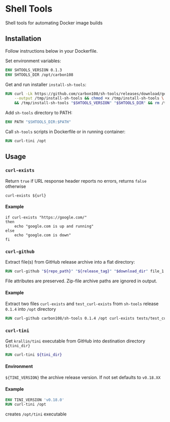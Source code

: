 # Shell Tools

Shell tools for automating Docker image builds

## Installation

Follow instructions below in your Dockerfile.

Set environment variables:

```dockerfile
ENV SHTOOLS_VERSION 0.1.3
ENV SHTOOLS_DIR /opt/carbon108   
```

Get and run installer `install-sh-tools`:

```dockerfile
RUN curl -Lk https://github.com/carbon108/sh-tools/releases/download/get/install-sh-tools \
    --output /tmp/install-sh-tools && chmod +x /tmp/install-sh-tools \
    && /tmp/install-sh-tools "$SHTOOLS_VERSION" "$SHTOOLS_DIR" && rm /tmp/install-sh-tools     
```

Add `sh-tools` directory to PATH:

```dockerfile
ENV PATH "$SHTOOLS_DIR:$PATH"  
```

Call `sh-tools` scripts in Dockerfile or in running container:

```dockerfile
RUN curl-tini /opt 
```

## Usage

### `curl-exists`

Return `true` if URL response header reports no errors, returns `false` otherwise 

```shell script
curl-exists ${url}
```

#### Example

```shell script
if curl-exists "https://google.com/"
then
    echo "google.com is up and running"
else
    echo "google.com is down"
fi
```

### `curl-github`

Extract file(s) from GitHub release archive into a flat directory:

```dockerfile
RUN curl-github "${repo_path}" "${release_tag}" "$download_dir" file_1 file_2...
```
File attributes are preserved. Zip-file archive paths are ignored in output.
     
#### Example

Extract two files `curl-exists` and `test_curl-exists` from `sh-tools` 
release `0.1.4` into `/opt` directory

```dockerfile
RUN curl-github carbon108/sh-tools 0.1.4 /opt curl-exists tests/test_curl-exists 
``` 
 
### `curl-tini`

Get `krallin/tini` executable from GitHub into destination directory `${tini_dir}`

```dockerfile
RUN curl-tini ${tini_dir}
```    

#### Environment

`${TINI_VERSION}` the archive release version. If not set defaults to `v0.18.XX`
    
#### Example 

```dockerfile
ENV TINI_VERSION 'v0.18.0'
RUN curl-tini /opt
```
creates `/opt/tini` executable       

